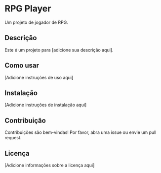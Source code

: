 # RPG Player

Um projeto de jogador de RPG.

## Descrição

Este é um projeto para [adicione sua descrição aqui].

## Como usar

[Adicione instruções de uso aqui]

## Instalação

[Adicione instruções de instalação aqui]

## Contribuição

Contribuições são bem-vindas! Por favor, abra uma issue ou envie um pull request.

## Licença

[Adicione informações sobre a licença aqui]